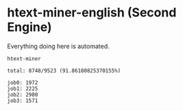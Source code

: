 # htext-miner-english (Second Engine)

Everything doing here is automated.

```
htext-miner

total: 8748/9523 (91.86180825370155%)

job0: 1972
job1: 2225
job2: 2980
job3: 1571
```